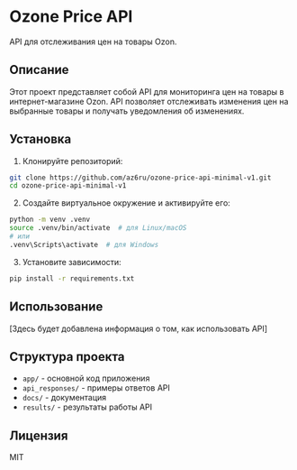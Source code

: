# Ozone Price API

API для отслеживания цен на товары Ozon.

## Описание

Этот проект представляет собой API для мониторинга цен на товары в интернет-магазине Ozon. API позволяет отслеживать изменения цен на выбранные товары и получать уведомления об изменениях.

## Установка

1. Клонируйте репозиторий:
```bash
git clone https://github.com/az6ru/ozone-price-api-minimal-v1.git
cd ozone-price-api-minimal-v1
```

2. Создайте виртуальное окружение и активируйте его:
```bash
python -m venv .venv
source .venv/bin/activate  # для Linux/macOS
# или
.venv\Scripts\activate  # для Windows
```

3. Установите зависимости:
```bash
pip install -r requirements.txt
```

## Использование

[Здесь будет добавлена информация о том, как использовать API]

## Структура проекта

- `app/` - основной код приложения
- `api_responses/` - примеры ответов API
- `docs/` - документация
- `results/` - результаты работы API

## Лицензия

MIT